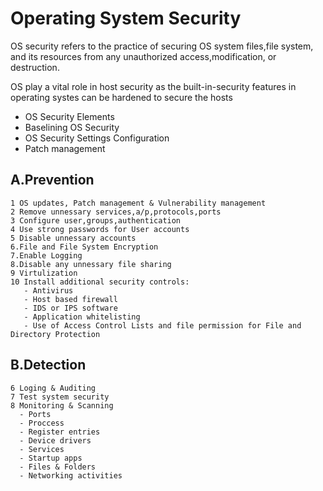 # Operating System Security

OS security refers to the practice of securing OS system files,file system, and its resources from any unauthorized access,modification, or destruction.

OS play a vital role in host security as the built-in-security features in operating systes can be hardened to secure the hosts

- OS Security Elements
-   Baselining OS Security
-   OS Security Settings Configuration
-   Patch management




## A.Prevention  
  
	1 OS updates, Patch management & Vulnerability management
	2 Remove unnessary services,a/p,protocols,ports   
	3 Configure user,groups,authentication 
	4 Use strong passwords for User accounts
	5 Disable unnessary accounts
	6.File and File System Encryption
	7.Enable Logging
	8.Disable any unnessary file sharing
	9 Virtulization  
	10 Install additional security controls:
	   - Antivirus
	   - Host based firewall
	   - IDS or IPS software
	   - Application whitelisting
	   - Use of Access Control Lists and file permission for File and Directory Protection
	
## B.Detection  
  
	6 Loging & Auditing
	7 Test system security   
	8 Monitoring & Scanning 
	  - Ports
	  - Proccess
	  - Register entries
	  - Device drivers
	  - Services
	  - Startup apps
	  - Files & Folders
	  - Networking activities
